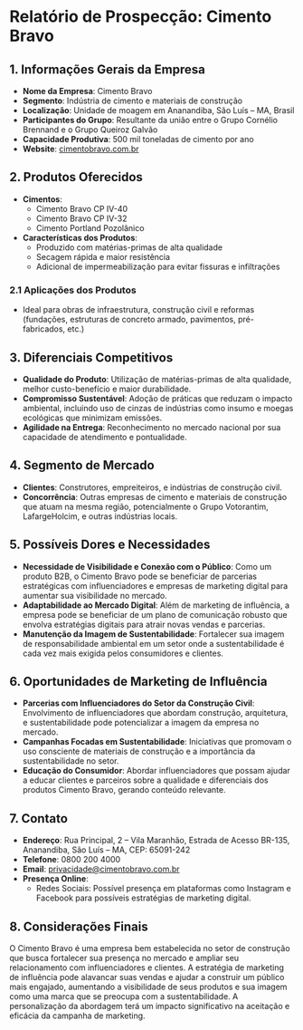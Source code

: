 # Relatório de Prospecção: Cimento Bravo

## 1. Informações Gerais da Empresa
- **Nome da Empresa**: Cimento Bravo
- **Segmento**: Indústria de cimento e materiais de construção
- **Localização**: Unidade de moagem em Ananandiba, São Luís – MA, Brasil
- **Participantes do Grupo**: Resultante da união entre o Grupo Cornélio Brennand e o Grupo Queiroz Galvão
- **Capacidade Produtiva**: 500 mil toneladas de cimento por ano
- **Website**: [cimentobravo.com.br](http://www.cimentobravo.com.br)

## 2. Produtos Oferecidos
- **Cimentos**:
  - Cimento Bravo CP IV-40
  - Cimento Bravo CP IV-32
  - Cimento Portland Pozolânico
- **Características dos Produtos**:
  - Produzido com matérias-primas de alta qualidade
  - Secagem rápida e maior resistência
  - Adicional de impermeabilização para evitar fissuras e infiltrações

### 2.1 Aplicações dos Produtos
- Ideal para obras de infraestrutura, construção civil e reformas (fundações, estruturas de concreto armado, pavimentos, pré-fabricados, etc.)

## 3. Diferenciais Competitivos
- **Qualidade do Produto**: Utilização de matérias-primas de alta qualidade, melhor custo-benefício e maior durabilidade.
- **Compromisso Sustentável**: Adoção de práticas que reduzam o impacto ambiental, incluindo uso de cinzas de indústrias como insumo e moegas ecológicas que minimizam emissões.
- **Agilidade na Entrega**: Reconhecimento no mercado nacional por sua capacidade de atendimento e pontualidade.

## 4. Segmento de Mercado
- **Clientes**: Construtores, empreiteiros, e indústrias de construção civil.
- **Concorrência**: Outras empresas de cimento e materiais de construção que atuam na mesma região, potencialmente o Grupo Votorantim, LafargeHolcim, e outras indústrias locais.

## 5. Possíveis Dores e Necessidades
- **Necessidade de Visibilidade e Conexão com o Público**: Como um produto B2B, o Cimento Bravo pode se beneficiar de parcerias estratégicas com influenciadores e empresas de marketing digital para aumentar sua visibilidade no mercado.
- **Adaptabilidade ao Mercado Digital**: Além de marketing de influência, a empresa pode se beneficiar de um plano de comunicação robusto que envolva estratégias digitais para atrair novas vendas e parcerias.
- **Manutenção da Imagem de Sustentabilidade**: Fortalecer sua imagem de responsabilidade ambiental em um setor onde a sustentabilidade é cada vez mais exigida pelos consumidores e clientes.

## 6. Oportunidades de Marketing de Influência
- **Parcerias com Influenciadores do Setor da Construção Civil**: Envolvimento de influenciadores que abordam construção, arquitetura, e sustentabilidade pode potencializar a imagem da empresa no mercado.
- **Campanhas Focadas em Sustentabilidade**: Iniciativas que promovam o uso consciente de materiais de construção e a importância da sustentabilidade no setor.
- **Educação do Consumidor**: Abordar influenciadores que possam ajudar a educar clientes e parceiros sobre a qualidade e diferenciais dos produtos Cimento Bravo, gerando conteúdo relevante.

## 7. Contato
- **Endereço**: Rua Principal, 2 – Vila Maranhão, Estrada de Acesso BR-135, Ananandiba, São Luís – MA, CEP: 65091-242
- **Telefone**: 0800 200 4000
- **Email**: privacidade@cimentobravo.com.br
- **Presença Online**: 
  - Redes Sociais: Possível presença em plataformas como Instagram e Facebook para possíveis estratégias de marketing digital.

## 8. Considerações Finais
O Cimento Bravo é uma empresa bem estabelecida no setor de construção que busca fortalecer sua presença no mercado e ampliar seu relacionamento com influenciadores e clientes. A estratégia de marketing de influência pode alavancar suas vendas e ajudar a construir um público mais engajado, aumentando a visibilidade de seus produtos e sua imagem como uma marca que se preocupa com a sustentabilidade. A personalização da abordagem terá um impacto significativo na aceitação e eficácia da campanha de marketing.